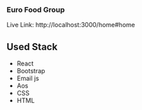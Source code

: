 ### Euro Food Group
Live Link: http://localhost:3000/home#home

## Used Stack
- React
- Bootstrap
- Email js
- Aos
- CSS
- HTML
